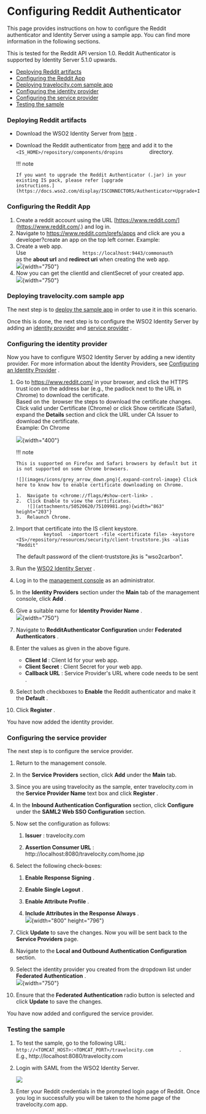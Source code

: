 # Configuring Reddit Authenticator

This page provides instructions on how to configure the Reddit
authenticator and Identity Server using a sample app. You can find more
information in the following sections.

This is tested for the Reddit API version 1.0. Reddit Authenticator is
supported by Identity Server 5.1.0 upwards.

-   [Deploying Reddit
    artifacts](#ConfiguringRedditAuthenticator-DeployingRedditartifactsDeployingRedditartifacts)
-   [Configuring the Reddit
    App](#ConfiguringRedditAuthenticator-ConfiguringtheRedditAppConfiguringtheRedditApp)
-   [Deploying travelocity.com sample
    app](#ConfiguringRedditAuthenticator-Deployingtravelocity.comsampleappDeployingtravelocity.comsampleapp)
-   [Configuring the identity
    provider](#ConfiguringRedditAuthenticator-ConfiguringtheidentityproviderConfiguringtheidentityprovider)
-   [Configuring the service
    provider](#ConfiguringRedditAuthenticator-ConfiguringtheserviceproviderConfiguringtheserviceprovider)
-   [Testing the
    sample](#ConfiguringRedditAuthenticator-TestingthesampleTestingthesample)

### Deploying Reddit artifacts

-   Download the WSO2 Identity Server from
    [here](http://wso2.com/products/identity-server/) .

-   Download the Reddit authenticator from
    [here](https://store.wso2.com/store/assets/isconnector/details/45092602-8b7b-4f29-9d66-cc5b39990907)
    and add it to the
    `           <IS_HOME>/repository/components/dropins          `
    directory.

    !!! note
    
        If you want to upgrade the Reddit Authenticator (.jar) in your
        existing IS pack, please refer [upgrade
        instructions.](https://docs.wso2.com/display/ISCONNECTORS/Authenticator+Upgrade+Instructions)
    

### Configuring the Reddit App

1.  Create a reddit account using the URL
    [https://www.reddit.com/](https://www.reddit.com/.) and log in.
2.  Navigate to https://www.reddit.com/prefs/apps and click are you a
    developer?create an app on the top left corner. Example:
3.  Create a web app.  
    Use
    `                     https://localhost:9443/commonauth                   `
    as the **about url** and **redirect uri** when creating the web
    app.  
    ![](attachments/50520620/51252148.png){width="750"}
4.  Now you can get the clientId and clientSecret of your created app.  
    ![](attachments/50520620/51252150.png){width="750"}  

### Deploying travelocity.com sample app

The next step is to [deploy the sample app](_Deploying_the_Sample_App_)
in order to use it in this scenario.

Once this is done, the next step is to configure the WSO2 Identity
Server by adding an [identity
provider](#ConfiguringRedditAuthenticator-ConfiguringanIdentityProvider)
and [service
provider](#ConfiguringRedditAuthenticator-ConfiguringaServiceProvider) .

### Configuring the identity provider

Now you have to configure WSO2 Identity Server by adding a new identity
provider. For more information about the Identity Providers, see
[Configuring an Identity
Provider](http://docs.wso2.com/identity-server/Configuring+an+Identity+Provider)
.

1.  Go to <https://www.reddit.com/> in your browser, and click the HTTPS
    trust icon on the address bar (e.g., the padlock next to the URL in
    Chrome) to download the certificate.  
    Based on the  browser the steps to download the certificate changes.
    Click valid under Certificate (Chrome) or click Show certificate
    (Safari), expand the **Details** section and click the URL under CA
    Issuer to download the certificate.  
    Example: On Chrome

    ![](attachments/50520620/75109985.png){width="400"}

    !!! note
    
        This is supported on Firefox and Safari browsers by default but it
        is not supported on some Chrome browsers.
    
        ![](images/icons/grey_arrow_down.png){.expand-control-image} Click
        here to know how to enable certificate downloading on Chrome.
    
        1.  Navigate to <chrome://flags/#show-cert-link> .
        2.  Click Enable to view the certificates.  
            ![](attachments/50520620/75109981.png){width="863" height="203"}
        3.  Relaunch Chrome.
    

2.  Import that certificate into the IS client keystore.  
    `           keytool  -importcert -file <certificate file> -keystore  <IS>/repository/resources/security/client-truststore.jks -alias  "Reddit"          `

    The default password of the client-truststore.jks is "wso2carbon".

3.  Run the [WSO2 Identity
    Server](https://docs.wso2.com/display/IS530/Running+the+Product) .
4.  Log in to the [management
    console](https://docs.wso2.com/display/IS530/Getting+Started+with+the+Management+Console)
    as an administrator.
5.  In the **Identity Providers** section under the **Main** tab of the
    management console, click **Add** .
6.  Give a suitable name for **Identity Provider Name** .  
    ![](attachments/50520620/51252182.png){width="750"}
7.  Navigate to **RedditAuthenticator Configuration** under **Federated
    Authenticators** .
8.  Enter the values as given in the above figure.

    -   **Client Id** : Client Id for your web app.
    -   **Client Secret** : Client Secret for your web app.
    -   **Callback URL** : Service Provider's URL where code needs to be
        sent .

9.  Select both checkboxes to **Enable** the Reddit authenticator and
    make it the **Default** .

10. Click **Register** .

You have now added the identity provider.

### Configuring the service provider

The next step is to configure the service provider.

1.  Return to the management console.

2.  In the **Service Providers** section, click **Add** under the
    **Main** tab.

3.  Since you are using travelocity as the sample, enter travelocity.com
    in the **Service Provider Name** text box and click **Register** .

4.  In the **Inbound Authentication Configuration** section, click
    **Configure** under the **SAML2 Web SSO Configuration** section.

5.  Now set the configuration as follows:

    1.  **Issuer** : travelocity.com

    2.  **Assertion Consumer URL** :
        http://localhost:8080/travelocity.com/home.jsp

6.  Select the following check-boxes:
    1.  **Enable Response Signing** .

    2.  **Enable Single Logout** .

    3.  **Enable Attribute Profile** .

    4.  **Include Attributes in the Response Always** .  
        ![](https://lh6.googleusercontent.com/qsYmfJRbhzqeKB_WHare-nLYmSL3DItCUqx3627JsK8aF0AibTUNO-s4DyG5Zx_bp0wfH_10Ap6dJ2ngKNYBtlgOCHZBSoKqhNbVac0DEWZ49C4Gpej3mzFoQpP2Z6XFP6iYkUCf){width="800"
        height="796"}

7.  Click **Update** to save the changes. Now you will be sent back to
    the **Service Providers** page.

8.  Navigate to the **Local and Outbound Authentication Configuration**
    section.

9.  Select the identity provider you created from the dropdown list
    under **Federated Authentication** .  
    ![](attachments/50520620/51252181.png){width="750"}

10. Ensure that the **Federated Authentication** radio button is
    selected and click **Update** to save the changes.

You have now added and configured the service provider.

### Testing the sample

1.  To test the sample, go to the following URL:
    `           http://<TOMCAT_HOST>:<TOMCAT_PORT>/travelocity.com          `
    .  
    E.g., http://localhost:8080/travelocity.com

2.  Login with SAML from the WSO2 Identity Server.

    ![](https://lh5.googleusercontent.com/q_O2Xna03g229TP1WsGtz8vzXC8zH1_LHkxdlw-FoYfYLgtvsQEFd8ABiatklW3DYP_CajueLWBVVPwIGLcP9Pvts5iGlzL8ni-S-a-bPrp--IEWJf9AnqzXzY8NSXjnZyn3qF2o)

3.  Enter your Reddit credentials in the prompted login page of Reddit.
    Once you log in successfully you will be taken to the home page of
    the travelocity.com app.  
